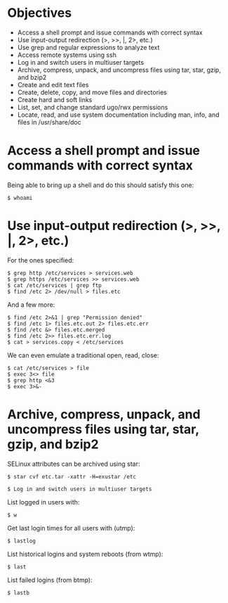 # Objectives

* Access a shell prompt and issue commands with correct syntax
* Use input-output redirection (>, >>, |, 2>, etc.)
* Use grep and regular expressions to analyze text
* Access remote systems using ssh
* Log in and switch users in multiuser targets
* Archive, compress, unpack, and uncompress files using tar, star, gzip, and bzip2
* Create and edit text files
* Create, delete, copy, and move files and directories
* Create hard and soft links
* List, set, and change standard ugo/rwx permissions
* Locate, read, and use system documentation including man, info, and files in /usr/share/doc

# Access a shell prompt and issue commands with correct syntax

Being able to bring up a shell and do this should satisfy this one:

    $ whoami

# Use input-output redirection (>, >>, |, 2>, etc.)

For the ones specified:

    $ grep http /etc/services > services.web
    $ grep https /etc/services >> services.web
    $ cat /etc/services | grep ftp
    $ find /etc 2> /dev/null > files.etc

And a few more:

    $ find /etc 2>&1 | grep "Permission denied"
    $ find /etc 1> files.etc.out 2> files.etc.err
    $ find /etc &> files.etc.merged
    $ find /etc 2>> files.etc.err.log
    $ cat > services.copy < /etc/services

We can even emulate a traditional open, read, close:

    $ cat /etc/services > file
    $ exec 3<> file
    $ grep http <&3
    $ exec 3>&-

# Archive, compress, unpack, and uncompress files using tar, star, gzip, and bzip2

SELinux attributes can be archived using star:

    $ star cvf etc.tar -xattr -H=exustar /etc

    $ Log in and switch users in multiuser targets

List logged in users with:

    $ w

Get last login times for all users with (utmp):

    $ lastlog

List historical logins and system reboots (from wtmp):

    $ last

List failed logins (from btmp):

    $ lastb

